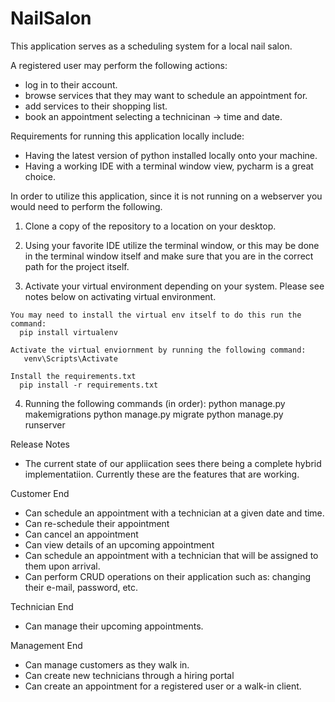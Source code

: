 # NailSalon

This application serves as a scheduling system for a local nail salon.

A registered user may perform the following actions: 
  - log in to their account.
  - browse services that they may want to schedule an appointment for.
  - add services to their shopping list.
  - book an appointment selecting a technicinan -> time and date. 

Requirements for running this application locally include: 
  - Having the latest version of python installed locally onto your machine.
  - Having a working IDE with a terminal window view, pycharm is a great choice.

In order to utilize this application, since it is not running on a webserver you would need to perform the following.  
  1. Clone a copy of the repository to a location on your desktop.


  2. Using your favorite IDE utilize the terminal window, or this may be done in the terminal window itself and make sure that you are in the correct path  for the project itself. 


  
  3. Activate your virtual environment depending on your system. Please see notes below on activating virtual environment. 


    You may need to install the virtual env itself to do this run the command: 
      pip install virtualenv
    
    Activate the virtual enviornment by running the following command: 
       venv\Scripts\Activate
       
    Install the requirements.txt 
      pip install -r requirements.txt
    
    
  4. Running the following commands (in order): 
    python manage.py makemigrations
    python manage.py migrate
    python manage.py runserver
    
    
Release Notes
- The current state of our appliication sees there being a  complete hybrid implementatiion. Currently these are the features that are working. 

Customer End
- Can schedule an appointment with a technician at a given date and time. 
- Can re-schedule their appointment
- Can cancel an appointment
- Can view details of an upcoming appointment
- Can schedule an appointment with a technician that will be assigned to them upon arrival. 
- Can perform CRUD operations on their application such as: changing their e-mail, password, etc. 

Technician End
- Can manage their upcoming appointments. 

Management End
- Can manage customers as they walk in.
- Can create new technicians through a hiring portal
- Can create an appointment for a registered user or a walk-in client.

